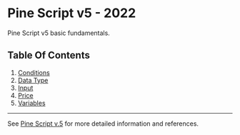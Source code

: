 # Pine Script v5 - 2022
Pine Script v5 basic fundamentals.  
  
## Table Of Contents  
  
1. [Conditions](/dir/chp00-conditions.md) 
1. [Data Type](/dir/chp00-data-types.md)  
1. [Input](/dir/chp00-input.md) 
1. [Price](/dir/chp00-candle-price.md)  
1. [Variables](/dir/chp00-variables.md)  
  
---  
  
See [Pine Script v.5](#) for more detailed information and references.  
